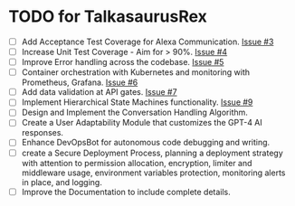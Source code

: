 # TODO for TalkasaurusRex
- [ ] Add Acceptance Test Coverage for Alexa Communication. [Issue #3](Issue_Link_3)
- [ ] Increase Unit Test Coverage - Aim for > 90%. [Issue #4](Issue_Link_4)
- [ ] Improve Error handling across the codebase. [Issue #5](Issue_Link_5)
- [ ] Container orchestration with Kubernetes and monitoring with Prometheus, Grafana. [Issue #6](Issue_Link_6)
- [ ] Add data validation at API gates. [Issue #7](Issue_Link_7)
- [ ] Implement Hierarchical State Machines functionality. [Issue #9](Issue_Link_9)
- [ ] Design and Implement the Conversation Handling Algorithm.
- [ ] Create a User Adaptability Module that customizes the GPT-4 AI responses.
- [ ] Enhance DevOpsBot for autonomous code debugging and writing.
- [ ] create a Secure Deployment Process, planning a deployment strategy with attention to permission allocation, encryption, limiter and middleware usage, environment variables protection, monitoring alerts in place, and logging.
- [ ] Improve the Documentation to include complete details.